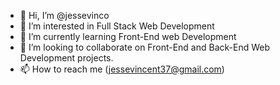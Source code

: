 - 👋 Hi, I’m @jessevinco
- 👀 I’m interested in Full Stack Web Development
- 🌱 I’m currently learning Front-End web Development
- 💞️ I’m looking to collaborate on Front-End and Back-End Web Development projects.
- 📫 How to reach me (jessevincent37@gmail.com)

<!---
jessevinco/jessevinco is a ✨ special ✨ repository because its `README.md` (this file) appears on your GitHub profile.
You can click the Preview link to take a look at your changes.
--->
